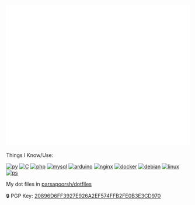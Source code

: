 <picture>
  <img src="/github-metrics.svg" alt="Metrics">
</picture

___
Things I Know/Use:

[![py](https://skillicons.dev/icons?i=py)](https://www.python.org/)
[![C](https://skillicons.dev/icons?i=c)](https://www.c-language.org/)
[![php](https://skillicons.dev/icons?i=php)](https://www.php.net/)
[![mysql](https://skillicons.dev/icons?i=mysql)](https://www.mysql.com/)
[![arduino](https://skillicons.dev/icons?i=arduino)](https://www.arduino.cc/)
[![nginx](https://skillicons.dev/icons?i=nginx)](https://www.nginx.com/)
[![docker](https://skillicons.dev/icons?i=docker)](https://www.docker.com/)
[![debian](https://skillicons.dev/icons?i=debian)](https://debian.org/)
[![linux](https://skillicons.dev/icons?i=linux)](https://kernel.org/)
[![ps](https://skillicons.dev/icons?i=ps)](https://www.adobe.com/products/photoshop.html)


My dot files in [parsapoorsh/dotfiles](https://github.com/parsapoorsh/dotfiles)

🔒 PGP Key: [20896D6FF3927E926A2EF574FFB2FE0B3E3CD970](https://keys.openpgp.org/vks/v1/by-fingerprint/20896D6FF3927E926A2EF574FFB2FE0B3E3CD970)
